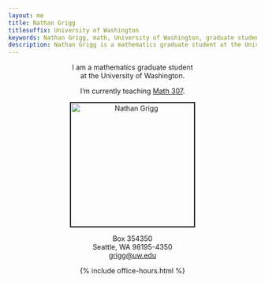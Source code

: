 ```yaml
---
layout: me
title: Nathan Grigg
titlesuffix: University of Washington
keywords: Nathan Grigg, math, University of Washington, graduate student, contact, email, courses, teaching, research, algebraic geometry
description: Nathan Grigg is a mathematics graduate student at the University of Washington. These pages contain his contact, research, and teaching information.
---
```


<div style="text-align: center">

<p>I am a mathematics graduate student<br />
 at the University of Washington.</p>

<p>I’m currently teaching <a href="math307/au12/">Math 307</a>.</p>

<img width="250" style="border:2px solid" alt="Nathan Grigg" src="{{ site.url }}/files/img/nathangrigg.jpeg">

<p>Box 354350<br/>
Seattle, WA 98195-4350<br/>
<a href="&#x6D;a&#x69;&#x6C;&#x74;&#x6F;:&#103;&#114;&#x69;&#103;&#x67;&#64;&#117;w&#x2E;&#101;&#100;&#x75;">&#103;&#114;&#x69;&#103;&#x67;&#64;&#117;w&#x2E;&#101;&#100;&#x75;</a></p>

<p>{% include office-hours.html %}</p>

</div>


